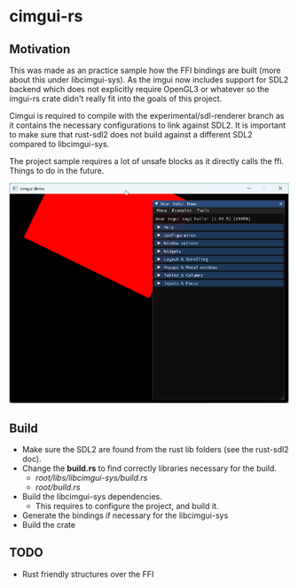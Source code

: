 # cimgui-rs

## Motivation

This was made as an practice sample how the FFI bindings are built (more about this under libcimgui-sys).
As the imgui now includes support for SDL2 backend which does not explicitly require OpenGL3 or whatever
so the imgui-rs crate didn't really fit into the goals of this project.

Cimgui is required to compile with the experimental/sdl-renderer branch as it contains the necessary configurations
to link against SDL2. It is important to make sure that rust-sdl2 does not build against a different SDL2 compared
to libcimgui-sys.

The project sample requires a lot of unsafe blocks as it directly calls the ffi. Things to do in the future.

![cimgui demo](docs/img/demo.png)

## Build

* Make sure the SDL2 are found from the rust lib folders (see the rust-sdl2 doc).
* Change the **build.rs** to find correctly libraries necessary for the build.
  * _root/libs/libcimgui-sys/build.rs_
  * _root/build.rs_
* Build the libcimgui-sys dependencies.
  * This requires to configure the project, and build it.
* Generate the bindings if necessary for the libcimgui-sys
* Build the crate

## TODO

* Rust friendly structures over the FFI
